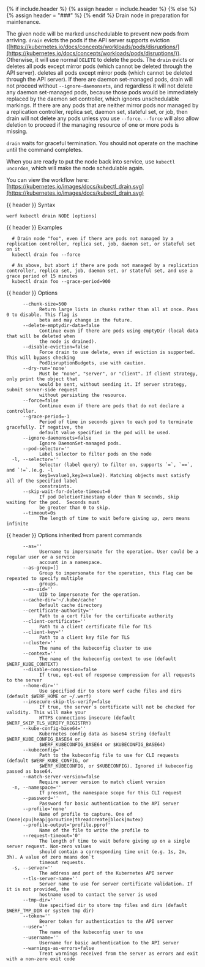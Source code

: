 {% if include.header %}
{% assign header = include.header %}
{% else %}
{% assign header = "###" %}
{% endif %}
Drain node in preparation for maintenance.

The given node will be marked unschedulable to prevent new pods from arriving. `drain` evicts the pods if the API server supports eviction ([https://kubernetes.io/docs/concepts/workloads/pods/disruptions/](https://kubernetes.io/docs/concepts/workloads/pods/disruptions/)). Otherwise, it will use normal `DELETE` to delete the pods. The `drain` evicts or deletes all pods except mirror pods (which cannot be deleted through the API server). deletes all pods except mirror pods (which cannot be deleted through the API server). If there are daemon set-managed pods, drain will not proceed without `--ignore-daemonsets`, and regardless it will not delete any daemon set-managed pods, because those pods would be immediately replaced by the daemon set controller, which ignores unschedulable markings. If there are any pods that are neither mirror pods nor managed by a replication controller, replica set, daemon set, stateful set, or job, then drain will not delete any pods unless you use `--force`. `--force` will also allow deletion to proceed if the managing resource of one or more pods is missing.

`drain` waits for graceful termination. You should not operate on the machine until the command completes.

When you are ready to put the node back into service, use `kubectl uncordon`, which will make the node schedulable again.

You can view the workflow here: [https://kubernetes.io/images/docs/kubectl_drain.svg](https://kubernetes.io/images/docs/kubectl_drain.svg)

{{ header }} Syntax

```shell
werf kubectl drain NODE [options]
```

{{ header }} Examples

```shell
  # Drain node "foo", even if there are pods not managed by a replication controller, replica set, job, daemon set, or stateful set on it
  kubectl drain foo --force
  
  # As above, but abort if there are pods not managed by a replication controller, replica set, job, daemon set, or stateful set, and use a grace period of 15 minutes
  kubectl drain foo --grace-period=900
```

{{ header }} Options

```shell
      --chunk-size=500
            Return large lists in chunks rather than all at once. Pass 0 to disable. This flag is   
            beta and may change in the future.
      --delete-emptydir-data=false
            Continue even if there are pods using emptyDir (local data that will be deleted when    
            the node is drained).
      --disable-eviction=false
            Force drain to use delete, even if eviction is supported. This will bypass checking     
            PodDisruptionBudgets, use with caution.
      --dry-run='none'
            Must be "none", "server", or "client". If client strategy, only print the object that   
            would be sent, without sending it. If server strategy, submit server-side request       
            without persisting the resource.
      --force=false
            Continue even if there are pods that do not declare a controller.
      --grace-period=-1
            Period of time in seconds given to each pod to terminate gracefully. If negative, the   
            default value specified in the pod will be used.
      --ignore-daemonsets=false
            Ignore DaemonSet-managed pods.
      --pod-selector=''
            Label selector to filter pods on the node
  -l, --selector=''
            Selector (label query) to filter on, supports `=`, `==`, and `!=`.(e.g. -l              
            key1=value1,key2=value2). Matching objects must satisfy all of the specified label      
            constraints.
      --skip-wait-for-delete-timeout=0
            If pod DeletionTimestamp older than N seconds, skip waiting for the pod.  Seconds must  
            be greater than 0 to skip.
      --timeout=0s
            The length of time to wait before giving up, zero means infinite
```

{{ header }} Options inherited from parent commands

```shell
      --as=''
            Username to impersonate for the operation. User could be a regular user or a service    
            account in a namespace.
      --as-group=[]
            Group to impersonate for the operation, this flag can be repeated to specify multiple   
            groups.
      --as-uid=''
            UID to impersonate for the operation.
      --cache-dir='~/.kube/cache'
            Default cache directory
      --certificate-authority=''
            Path to a cert file for the certificate authority
      --client-certificate=''
            Path to a client certificate file for TLS
      --client-key=''
            Path to a client key file for TLS
      --cluster=''
            The name of the kubeconfig cluster to use
      --context=''
            The name of the kubeconfig context to use (default $WERF_KUBE_CONTEXT)
      --disable-compression=false
            If true, opt-out of response compression for all requests to the server
      --home-dir=''
            Use specified dir to store werf cache files and dirs (default $WERF_HOME or ~/.werf)
      --insecure-skip-tls-verify=false
            If true, the server`s certificate will not be checked for validity. This will make your 
            HTTPS connections insecure (default $WERF_SKIP_TLS_VERIFY_REGISTRY)
      --kube-config-base64=''
            Kubernetes config data as base64 string (default $WERF_KUBE_CONFIG_BASE64 or            
            $WERF_KUBECONFIG_BASE64 or $KUBECONFIG_BASE64)
      --kubeconfig=''
            Path to the kubeconfig file to use for CLI requests (default $WERF_KUBE_CONFIG, or      
            $WERF_KUBECONFIG, or $KUBECONFIG). Ignored if kubeconfig passed as base64.
      --match-server-version=false
            Require server version to match client version
  -n, --namespace=''
            If present, the namespace scope for this CLI request
      --password=''
            Password for basic authentication to the API server
      --profile='none'
            Name of profile to capture. One of (none|cpu|heap|goroutine|threadcreate|block|mutex)
      --profile-output='profile.pprof'
            Name of the file to write the profile to
      --request-timeout='0'
            The length of time to wait before giving up on a single server request. Non-zero values 
            should contain a corresponding time unit (e.g. 1s, 2m, 3h). A value of zero means don`t 
            timeout requests.
  -s, --server=''
            The address and port of the Kubernetes API server
      --tls-server-name=''
            Server name to use for server certificate validation. If it is not provided, the        
            hostname used to contact the server is used
      --tmp-dir=''
            Use specified dir to store tmp files and dirs (default $WERF_TMP_DIR or system tmp dir)
      --token=''
            Bearer token for authentication to the API server
      --user=''
            The name of the kubeconfig user to use
      --username=''
            Username for basic authentication to the API server
      --warnings-as-errors=false
            Treat warnings received from the server as errors and exit with a non-zero exit code
```

